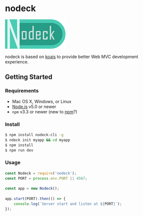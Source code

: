 # nodeck
![](nodeck.png)

nodeck is based on [koajs](https://github.com/koajs/koa) to provide better Web MVC development experience.

## Getting Started

### Requirements

  * Mac OS X, Windows, or Linux
  * [Node.js](https://nodejs.org/) v5.0 or newer
  * `npm` v3.3 or newer (new to [npm](https://docs.npmjs.com/)?)

### Install
```sh
$ npm install nodeck-cli -g
$ ndeck init myapp && cd myapp
$ npm install
$ npm run dev
```

### Usage
```js
const Nodeck = require('nodeck');
const PORT = process.env.PORT || 4567;

const app = new Nodeck();

app.start(PORT).then(() => {
    console.log(`Server start and listen at ${PORT}`);
});
```
